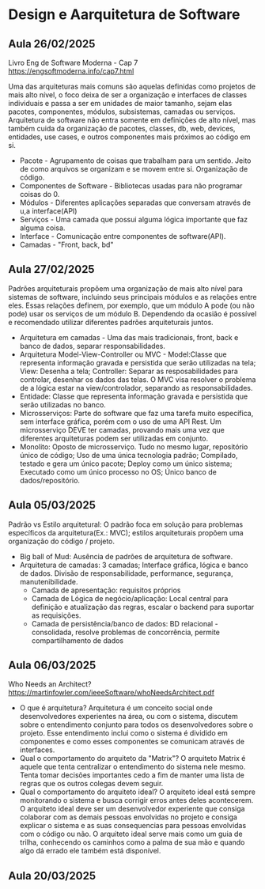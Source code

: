 # Design e Aarquitetura de Software

## Aula 26/02/2025
Livro Eng de Software Moderna - Cap 7 https://engsoftmoderna.info/cap7.html

Uma das arquiteturas mais comuns são aquelas definidas como projetos de mais alto nível, o foco deixa de ser a organização e interfaces de classes individuais e passa a ser em unidades de maior tamanho, sejam elas pacotes, componentes, módulos, subsistemas, camadas ou serviços. Arquitetura de software não entra somente em definições de alto nível, mas também cuida da organização de pacotes, classes, db, web, devices, entidades, use cases, e outros componentes mais próximos ao código em si.
- Pacote - Agrupamento de coisas que trabalham para um sentido. Jeito de como arquivos se organizam e se movem entre si. Organização de código.
- Componentes de Software - Bibliotecas usadas para não programar coisas do 0.
- Módulos - Diferentes aplicações separadas que conversam através de u,a interface(API)
- Serviços - Uma camada que possui alguma lógica importante que faz alguma coisa.
- Interface - Comunicação entre componentes de software(API).
- Camadas - "Front, back, bd"

## Aula 27/02/2025
Padrões arquiteturais propõem uma organização de mais alto nível para sistemas de software, incluindo seus principais módulos e as relações entre eles. Essas relações definem, por exemplo, que um módulo A pode (ou não pode) usar os serviços de um módulo B. Dependendo da ocasião é possível e recomendado utilizar diferentes padrões arquiteturais juntos.
- Arquitetura em camadas - Uma das mais tradicionais, front, back e banco de dados, separar responsabilidades.
- Arquitetura Model-View-Controller ou MVC - Model:Classe  que representa informação gravada e persistida que serão utilizadas na tela; View: Desenha a tela; Controller: Separar as resposabilidades para controlar, desenhar os dados das telas. O MVC visa resolver o problema de a lógica estar na view/controlador, separando as responsabilidades. 
- Entidade: Classe  que representa informação gravada e persistida que serão utilizadas no banco.
- Microsserviços: Parte do software que faz uma tarefa muito específica, sem interface gráfica, porém com o uso de uma API Rest. Um microsserviço DEVE ter camadas, provando mais uma vez que diferentes arquiteturas podem ser utilizadas em conjunto.
- Monolito: Oposto de microsserviço. Tudo no mesmo lugar, repositório único de código; Uso de uma única tecnologia padrão; Compilado, testado e gera um único pacote; Deploy como um único sistema; Executado como um único processo no OS; Único banco de dados/repositório. 

## Aula 05/03/2025
Padrão vs Estilo arquitetural: O padrão foca em solução para problemas específicos da arquitetura(Ex.: MVC); estilos arquiteturais propõem uma organização do código / projeto.
- Big ball of Mud: Ausência de padrões de arquitetura de software.
- Arquitetura de camadas: 3 camadas; Interface gráfica, lógica e banco de dados. Divisão de responsabilidade, performance, segurança, manutenibilidade.
    - Camada de apresentação: requisitos próprios
    - Camada de Lógica de negócio/aplicação: Local central para definição e atualização das regras, escalar o backend para suportar as requisições.
    - Camada de persistência/banco de dados: BD relacional - consolidada, resolve problemas de concorrência, permite compartilhamento de dados
## Aula 06/03/2025
 Who Needs an Architect? https://martinfowler.com/ieeeSoftware/whoNeedsArchitect.pdf
- O que é arquitetura? Arquitetura é um conceito social onde desenvolvedores experientes na área, ou com o sistema, discutem sobre o entendimento conjunto para todos os desenvolvedores sobre o projeto. Esse entendimento inclui como o sistema é dividido em componentes e como esses componentes se comunicam através de interfaces.
- Qual o comportamento do arquiteto da "Matrix"? O arquiteto Matrix é aquele que tenta centralizar o entendimento do sistema nele mesmo. Tenta tomar decisões importantes cedo a fim de manter uma lista de regras que os outros colegas devem seguir.
- Qual o comportamento do arquiteto ideal? O arquiteto ideal está sempre monitorando o sistema e busca corrigir erros antes deles acontecerem. O arquiteto ideal deve ser um desenvolvedor experiente que consiga colaborar com as demais pessoas envolvidas no projeto e consiga explicar o sistema e as suas consequencias para pessoas envolvidas com o código ou não. O arquiteto ideal serve mais como um guia de trilha, conhecendo os caminhos como a palma de sua mão e quando algo dá errado ele também está disponível.
## Aula 20/03/2025
